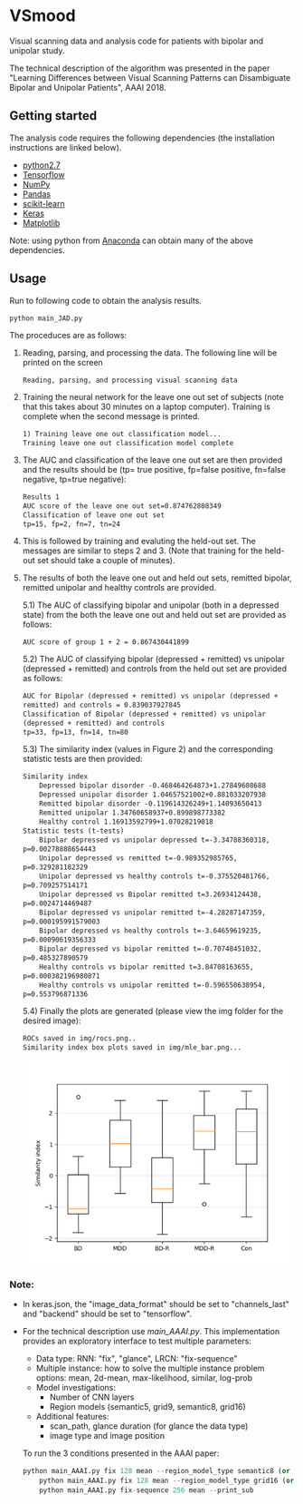 # VSmood
Visual scanning data and analysis code for patients with bipolar and unipolar study.

The technical description of the algorithm was presented in the paper "Learning Differences between Visual Scanning Patterns can Disambiguate Bipolar and Unipolar Patients", AAAI 2018.

## Getting started
The analysis code requires the following dependencies (the installation instructions are linked below).
- [python2.7](https://www.python.org/downloads/)
- [Tensorflow](https://www.tensorflow.org/install/) 
- [NumPy](https://docs.scipy.org/doc/numpy-1.10.1/user/install.html)
- [Pandas](https://pandas.pydata.org/getpandas.html)
- [scikit-learn](http://scikit-learn.org/stable/install.html)
- [Keras](https://keras.io/#installation)
- [Matplotlib](https://matplotlib.org/users/installing.html/)

Note: using python from [Anaconda](https://anaconda.org/anaconda) can obtain many of the above dependencies.

## Usage
Run to following code to obtain the analysis results.
```python
python main_JAD.py
```
The proceduces are as follows:
1) Reading, parsing, and processing the data. The following line will be printed on the screen
    ```
    Reading, parsing, and processing visual scanning data
    ```
2) Training the neural network for the leave one out set of subjects (note that this takes about 30 minutes on a laptop computer). Training is complete when the second message is printed.
    ```
    1) Training leave one out classification model...
    Training leave one out classification model complete
    ```
3) The AUC and classification of the leave one out set are then provided and the results should be (tp= true positive, fp=false positive, fn=false negative, tp=true negative):
    ```
    Results 1
    AUC score of the leave one out set=0.874762808349
    Classification of leave one out set
    tp=15, fp=2, fn=7, tn=24
    ```
4) This is followed by training and evaluting the held-out set. The messages are similar to steps 2 and 3. (Note that training for the held-out set should take a couple of minutes).
5) The results of both the leave one out and held out sets, remitted bipolar, remitted unipolar and healthy controls are provided.

    5.1) The AUC of classifying bipolar and unipolar (both in a depressed state) from the both the leave one out and held out set are provided as follows:
    ```
    AUC score of group 1 + 2 = 0.867430441899
    ```
    5.2) The AUC of classifying bipolar (depressed + remitted) vs unipolar (depressed + remitted) and controls from the held out set are provided as follows:
    ```
    AUC for Bipolar (depressed + remitted) vs unipolar (depressed + remitted) and controls = 0.839037927845
    Classification of Bipolar (depressed + remitted) vs unipolar (depressed + remitted) and controls
    tp=33, fp=13, fn=14, tn=80
    ```
    5.3) The similarity index (values in Figure 2) and the corresponding statistic tests are then provided:
    ```
    Similarity index
        Depressed bipolar disorder -0.468464264873+1.27849608688
        Depressed unipolar disorder 1.04657521002+0.881033207938
        Remitted bipolar disorder -0.119614326249+1.14093650413
        Remitted unipolar 1.34760658937+0.899898773382
        Healthy control 1.16913592799+1.07028219018
    Statistic tests (t-tests)
		Bipolar depressed vs unipolar depressed t=-3.34788360318, p=0.00278888654443
		Unipolar depressed vs remitted t=-0.989352985765, p=0.329281182329
		Unipolar depressed vs healthy controls t=-0.375520481766, p=0.709257514171
		Unipolar depressed vs Bipolar remitted t=3.26934124438, p=0.0024714469487
		Bipolar depressed vs unipolar remitted t=-4.28287147359, p=0.000195991579003
		Bipolar depressed vs healthy controls t=-3.64659619235, p=0.00090619356333
		Bipolar depressed vs bipolar remitted t=-0.70748451032, p=0.485327890579
		Healthy controls vs bipolar remitted t=3.84708163655, p=0.000382196980871
		Healthy controls vs unipolar remitted t=-0.596550638954, p=0.553796871336
    ```
    5.4) Finally the plots are generated (please view the img folder for the desired image):
    ```
    ROCs saved in img/rocs.png..
    Similarity index box plots saved in img/mle_bar.png...
    ```
    ![mle_bar.png](https://github.com/jonomon/VSMood/blob/master/img/mle_bar.png)
### Note:
- In keras.json, the "image_data_format" should be set to "channels_last" and "backend" should be set to "tensorflow".
- For the technical description use _main_AAAI.py_. This implementation provides an exploratory interface to test multiple parameters:
	- Data type: RNN: "fix", "glance", LRCN: "fix-sequence"
	- Multiple instance: how to solve the multiple instance problem options: mean, 2d-mean, max-likelihood, similar, log-prob
	- Model investigations:
		- Number of CNN layers
		- Region models (semantic5, grid9, semantic8, grid16)
	- Additional features:
		- scan_path, glance duration (for glance the data type)
		- image type and image position
		
	To run the 3 conditions presented in the AAAI paper:	
	```python
   	python main_AAAI.py fix 128 mean --region_model_type semantic8 (or semantic5)
    	python main_AAAI.py fix 128 mean --region_model_type grid16 (or grid9)
    	python main_AAAI.py fix-sequence 256 mean --print_sub
	```
